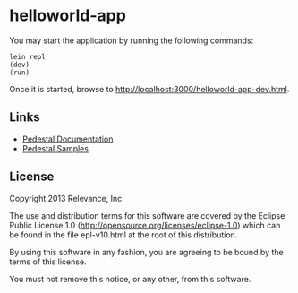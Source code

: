 # helloworld-app

You may start the application by running the following commands:

```
lein repl
(dev)
(run)
```

Once it is started, browse to [http://localhost:3000/helloworld-app-dev.html](http://localhost:3000/helloworld-app-dev.html).


## Links

* [Pedestal Documentation](http://pedestal.io/documentation/)
* [Pedestal Samples](http://pedestal.io/#sample)

License
-------
Copyright 2013 Relevance, Inc.

The use and distribution terms for this software are covered by the
Eclipse Public License 1.0 (http://opensource.org/licenses/eclipse-1.0)
which can be found in the file epl-v10.html at the root of this distribution.

By using this software in any fashion, you are agreeing to be bound by
the terms of this license.

You must not remove this notice, or any other, from this software.
